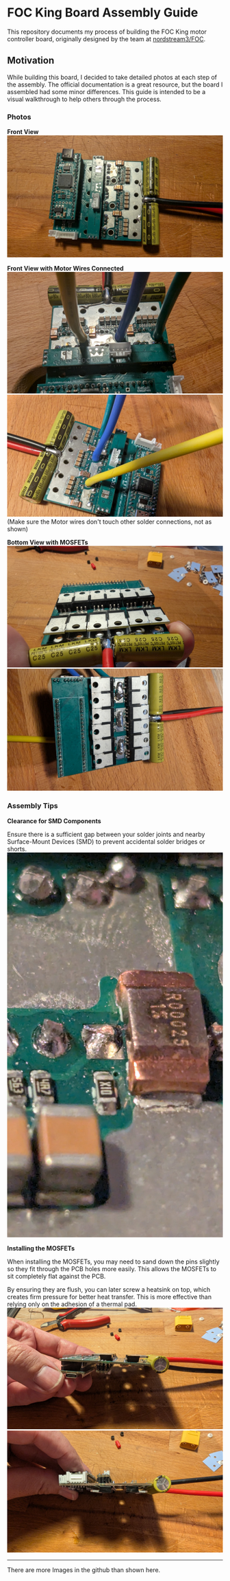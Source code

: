 # FOC King Board Assembly Guide

This repository documents my process of building the FOC King motor controller board, originally designed by the team at [nordstream3/FOC](https://github.com/nordstream3/FOC).

## Motivation

While building this board, I decided to take detailed photos at each step of the assembly. The official documentation is a great resource, but the board I assembled had some minor differences. This guide is intended to be a visual walkthrough to help others through the process.

### Photos

**Front View**
![Front of the board](https://github.com/Poliano/FOC_King/blob/master/foc6.jpeg?raw=true)

**Front View with Motor Wires Connected**
![Front with motor wires attached](https://github.com/Poliano/FOC_King/blob/master/foc16.jpeg?raw=true)![Side view with motor wires](https://github.com/Poliano/FOC_King/blob/master/foc15.jpeg?raw=true)
(Make sure the Motor wires don't touch  other solder connections, not as shown)

**Bottom View with MOSFETs**
![Bottom of the board](https://github.com/Poliano/FOC_King/blob/master/foc19.jpeg?raw=true)![Bottom with motor wires attached](https://github.com/Poliano/FOC_King/blob/master/foc17.jpeg?raw=true)

### Assembly Tips

**Clearance for SMD Components**

Ensure there is a sufficient gap between your solder joints and nearby Surface-Mount Devices (SMD) to prevent accidental solder bridges or shorts.
![](https://github.com/Poliano/FOC_King/blob/master/foc18.jpeg?raw=true)

**Installing the MOSFETs**

When installing the MOSFETs, you may need to sand down the pins slightly so they fit through the PCB holes more easily. This allows the MOSFETs to sit completely flat against the PCB.

By ensuring they are flush, you can later screw a heatsink on top, which creates firm pressure for better heat transfer. This is more effective than relying only on the adhesion of a thermal pad.
![MOSFETs sitting flat on the PCB](https://github.com/Poliano/FOC_King/blob/master/foc13.jpeg?raw=true)![Side view of flat MOSFETs](https://github.com/Poliano/FOC_King/blob/master/foc12.jpeg?raw=true)

***

There are more Images in the github than shown here.
